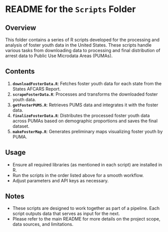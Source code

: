 # README for the `Scripts` Folder

## Overview

This folder contains a series of R scripts developed for the processing and analysis of foster youth data in the United States. These scripts handle various tasks from downloading data to processing and final distribution of arrest data to Public Use Microdata Areas (PUMAs).

## Contents

1. **`downloadFosterData.R`**: Fetches foster youth data for each state from the States AFCARS Report.
2. **`scrapeFosterData.R`**: Processes and transforms the downloaded foster youth data.
3. **`getFosterPUMS.R`**: Retrieves PUMS data and integrates it with the foster data.
4. **`finalizeFosterData.R`**: Distributes the processed foster youth data across PUMAs based on demographic proportions and saves the final dataset.
5. **`makeFosterMap.R`**: Generates preliminary maps visualizing foster youth by PUMA.

## Usage

- Ensure all required libraries (as mentioned in each script) are installed in R.
- Run the scripts in the order listed above for a smooth workflow.
- Adjust parameters and API keys as necessary.

## Notes

- These scripts are designed to work together as part of a pipeline. Each script outputs data that serves as input for the next.
- Please refer to the main README for more details on the project scope, data sources, and limitations.
